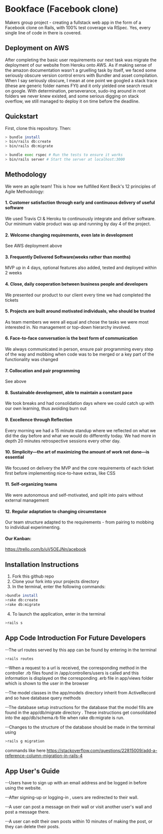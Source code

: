 # Bookface (Facebook clone)

Makers group project - creating a fullstack web app in the form of a Facebook clone on Rails, with 100% test coverage via RSpec. Yes, every single line of code in there is covered.

## Deployment on AWS

After completing the basic user requirements our next task was migrate the deployment of our website from Heroku onto AWS. As if making sense of the amazon documentation wasn't a gruelling task by itself, we faced some seriously obscure version control errors with Bundler and asset compilation. When I say seriously obscure, I mean at one point we googled a stack trace (these are generic folder names FYI) and it only yielded one search result on google. With determination, perseverance, sudo-ing around in root folders we never knew existed, and some serious digging on stack overflow, we still managed to deploy it on time before the deadline. 

## Quickstart

First, clone this repository. Then:

```bash
> bundle install
> bin/rails db:create
> bin/rails db:migrate

> bundle exec rspec # Run the tests to ensure it works
> bin/rails server # Start the server at localhost:3000
```

## Methodology
We were an agile team! This is how we fulfilled Kent Beck's 12 principles of Agile Methodology:

#### 1. Customer satisfaction through early and continuous delivery of useful software
We used Travis CI & Heroku to continuously integrate and deliver software. Our minimum viable product was up and running by day 4 of the project.

#### 2. Welcome changing requirements, even late in development
See AWS deployment above

#### 3. Frequently Delivered Software(weeks rather than months)
MVP up in 4 days, optional features also added, tested and deployed within 2 weeks

#### 4. Close, daily cooperation between business people and developers
We presented our product to our client every time we had completed the tickets

#### 5. Projects are built around motivated individuals, who should be trusted
As team members we were all equal and chose the tasks we were most interested in. No management or top-down hierarchy involved.

#### 6. Face-to-face conversation is the best form of communication
We always communicated in person, ensure pair programming every step of the way and mobbing when code was to be merged or a key part of the functionality was changed

#### 7. Collocation and pair programming
See above

#### 8. Sustainable development, able to maintain a constant pace
We took breaks and had consolidation days where we could catch up with our own learning, thus avoiding burn out

#### 9. Excellence through Reflection
Every morning we had a 15 minute standup where we reflected on what we did the day before and what we would do differently today. We had more in depth 20 minutes retrospective sessions every other day.

#### 10. Simplicity—the art of maximizing the amount of work not done—is essential
We focused on delivery the MVP and the core requirements of each ticket first before implementing nice-to-have extras, like CSS

#### 11. Self-organizing teams
We were autonomous and self-motivated, and split into pairs without external management

#### 12. Regular adaptation to changing circumstance
Our team structure adapted to the requirements - from pairing to mobbing to individual experimenting.

#### Our Kanban:

https://trello.com/b/uV5OEJNn/acebook

## Installation Instructions

1. Fork this github repo
2. Clone your fork into your projects directory
3. In the terminal, enter the following commands:
```bash
>bundle install
>rake db:create
>rake db:migrate
```
4. To launch the application, enter in the terminal
```bash
>rails s
```

## App Code Introduction For Future Developers

 --The url routes served by this app can be found by entering in the terminal
 ```bash
>rails routes
```
 --When a request to a url is received, the corresponding method in the controller .rb files found in /app/controllers/users
is called and this information is displayed on the corresponding .erb file in app/views folder which is shown to the user in the browser

 --The model classes in the app/models directory inherit from ActiveRecord and so have database query methods
 
 --The database setup instructions for the database that the model fills are found in the app/db/migrate directory . These instructions get consolidated into the app/db/schema.rb file  when rake db:migrate is run.  
 
 --Changes to the structure of the database should be made in the terminal using 
 ```bash
>rails g migration 
```
commands like here https://stackoverflow.com/questions/22815009/add-a-reference-column-migration-in-rails-4

## App User's Guide
 --Users have to sign up with an email address and be logged in before using the website.
 
 --After signing-up or logging-in , users are redirected to their wall.
 
 --A user can post a message on their wall or  visit another user's wall and post a message there.
 
 --A user can edit their own posts within 10 minutes of making the post, or they can delete their posts.
